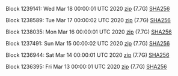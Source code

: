 Block 1239141: Wed Mar 18 00:00:01 UTC 2020 [zip](https://dash-bootstrap.ams3.digitaloceanspaces.com/mainnet/2020-03-18/bootstrap.dat.zip) (7.7G) [SHA256](https://dash-bootstrap.ams3.digitaloceanspaces.com/mainnet/2020-03-18/sha256.txt)

Block 1238589: Tue Mar 17 00:00:02 UTC 2020 [zip](https://dash-bootstrap.ams3.digitaloceanspaces.com/mainnet/2020-03-17/bootstrap.dat.zip) (7.7G) [SHA256](https://dash-bootstrap.ams3.digitaloceanspaces.com/mainnet/2020-03-17/sha256.txt)

Block 1238035: Mon Mar 16 00:00:01 UTC 2020 [zip](https://dash-bootstrap.ams3.digitaloceanspaces.com/mainnet/2020-03-16/bootstrap.dat.zip) (7.7G) [SHA256](https://dash-bootstrap.ams3.digitaloceanspaces.com/mainnet/2020-03-16/sha256.txt)

Block 1237491: Sun Mar 15 00:00:02 UTC 2020 [zip](https://dash-bootstrap.ams3.digitaloceanspaces.com/mainnet/2020-03-15/bootstrap.dat.zip) (7.7G) [SHA256](https://dash-bootstrap.ams3.digitaloceanspaces.com/mainnet/2020-03-15/sha256.txt)

Block 1236944: Sat Mar 14 00:00:01 UTC 2020 [zip](https://dash-bootstrap.ams3.digitaloceanspaces.com/mainnet/2020-03-14/bootstrap.dat.zip) (7.7G) [SHA256](https://dash-bootstrap.ams3.digitaloceanspaces.com/mainnet/2020-03-14/sha256.txt)

Block 1236395: Fri Mar 13 00:00:01 UTC 2020 [zip](https://dash-bootstrap.ams3.digitaloceanspaces.com/mainnet/2020-03-13/bootstrap.dat.zip) (7.7G) [SHA256](https://dash-bootstrap.ams3.digitaloceanspaces.com/mainnet/2020-03-13/sha256.txt)
